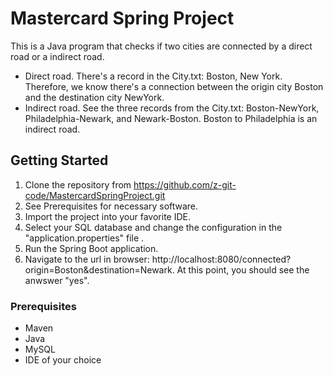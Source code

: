 # Mastercard Spring Project
This is a Java program that checks if two cities are connected by a direct road or a indirect road.
- Direct road. There's a record in the City.txt: Boston, New York. Therefore, we know there's a connection between the origin city Boston and the destination city NewYork.
- Indirect road. See the three records from the City.txt: Boston-NewYork, Philadelphia-Newark, and Newark-Boston. Boston to Philadelphia is an indirect road.

## Getting Started
1. Clone the repository from https://github.com/z-git-code/MastercardSpringProject.git
2. See Prerequisites for necessary software.
3. Import the project into your favorite IDE.
4. Select your SQL database and change the configuration in the "application.properties" file .
5. Run the Spring Boot application.
6. Navigate to the url in browser: http://localhost:8080/connected?origin=Boston&destination=Newark.
At this point, you should see the anwswer "yes".

### Prerequisites

* Maven
* Java
* MySQL
* IDE of your choice
